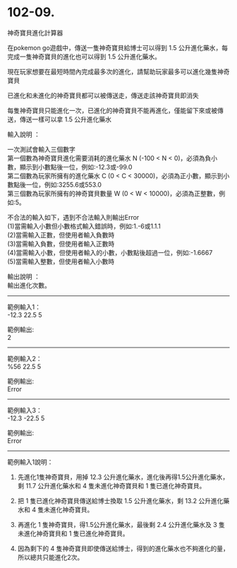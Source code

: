 # 102-09. 

神奇寶貝進化計算器 

在pokemon go遊戲中，傳送一隻神奇寶貝給博士可以得到 1.5 公升進化藥水，每完成一隻神奇寶貝的進化也可以得到 1.5 公升進化藥水。  

現在玩家想要在最短時間內完成最多次的進化，請幫助玩家最多可以進化幾隻神奇寶貝  

已進化和未進化的神奇寶貝都可以被傳送走，傳送走該神奇寶貝即消失  

每隻神奇寶貝只能進化一次，已進化的神奇寶貝不能再進化，僅能留下來或被傳送，傳送一樣可以拿 1.5 公升進化藥水  

輸入說明 ： 

一次測試會輸入三個數字  
第一個數為神奇寶貝進化需要消耗的進化藥水 N (-100 < N < 0)，必須為負小數，顯示到小數點後一位，例如:-12.3或-99.0  
第二個數為玩家所擁有的進化藥水 C (0 < C < 30000)，必須為正小數，顯示到小數點後一位，例如:3255.6或553.0  
第三個數為玩家所擁有的神奇寶貝數量 W (0 < W < 10000)，必須為正整數，例如:5。  


不合法的輸入如下，遇到不合法輸入則輸出Error  
(1)當需輸入小數但小數格式輸入錯誤時，例如:1.-6或1.1.1  
(2)當需輸入正數，但使用者輸入負數時  
(3)當需輸入負數，但使用者輸入正數時  
(4)當需輸入小數，但使用者輸入的小數，小數點後超過一位，例如:-1.6667  
(5)當需輸入整數，但使用者輸入小數時  


輸出說明 ：  
輸出進化次數。  

--------------------- 

範例輸入1：  
-12.3 22.5 5  

範例輸出:  
2 

--------------------- 

範例輸入2：  
%56 22.5 5 

範例輸出:  
Error 

--------------------- 

範例輸入3：  
-12.3 -22.5 5 

範例輸出:  
Error 

--------------------- 

範例輸入1說明：  
1. 先進化1隻神奇寶貝，用掉 12.3 公升進化藥水，進化後再得1.5公升進化藥水，剩 11.7 公升進化藥水和 4 隻未進化神奇寶貝和 1 隻已進化神奇寶貝。 

2. 把 1 隻已進化神奇寶貝傳送給博士換取 1.5 公升進化藥水，剩 13.2 公升進化藥水和 4 隻未進化神奇寶貝。 

3. 再進化 1 隻神奇寶貝，得1.5公升進化藥水，最後剩 2.4 公升進化藥水及 3 隻未進化神奇寶貝和 1 隻已進化神奇寶貝。 

4. 因為剩下的 4 隻神奇寶貝即使傳送給博士，得到的進化藥水也不夠進化的量，所以總共只能進化2次。 
